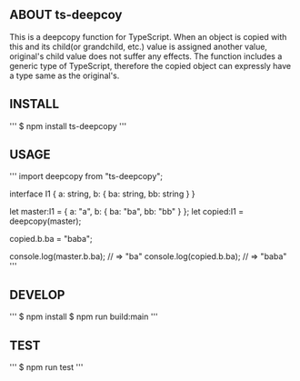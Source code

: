 
## ABOUT ts-deepcoy

This is a deepcopy function for TypeScript. When an object is copied with this and its child(or grandchild, etc.) value is assigned another value, original's child value does not suffer any effects.
The function includes a generic type of TypeScript, therefore the copied object can expressly have a type same as the original's.

## INSTALL

'''
$ npm install ts-deepcopy
'''

## USAGE

'''
import deepcopy from "ts-deepcopy";

interface I1 {
    a: string,
    b: {
        ba: string,
        bb: string
    }
}

let master:I1 = {
    a: "a",
    b: {
        ba: "ba",
        bb: "bb"
    }
};
let copied:I1 = deepcopy<I1>(master);

copied.b.ba = "baba";

console.log(master.b.ba);   // => "ba"
console.log(copied.b.ba);   // => "baba"
'''

## DEVELOP

'''
$ npm install
$ npm run build:main
'''

## TEST

'''
$ npm run test
'''
